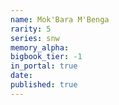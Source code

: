 ```yaml
---
name: Mok'Bara M'Benga
rarity: 5
series: snw
memory_alpha:
bigbook_tier: -1
in_portal: true
date:
published: true
---
```



